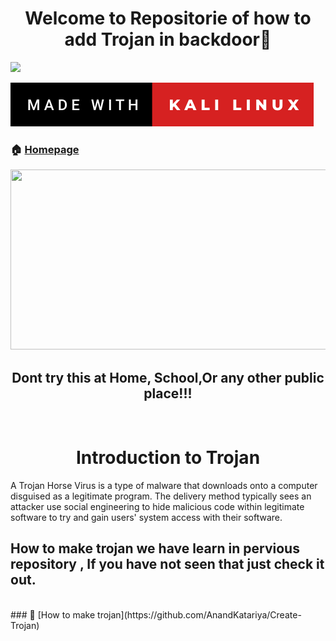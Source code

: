 <h1 align="center">Welcome to Repositorie of how to add Trojan in backdoor👋</h1>
<p>
<img src="https://img.shields.io/badge/version-0.1-blue.svg?cacheSeconds=2592000" />
</p>

<img src="https://raw.githubusercontent.com/AnandKatariya/Kali-Linux-Jupyter-Notebook-Installation/a9eea7518be7dadfdc60ac934d98e59735590209/Image/made-with-kali-linux.svg" >

### 🏠 [Homepage](https://github.com/AnandKatariya?tab=repositories)

<p align =center >
  <img src="https://media.tenor.com/-r6mKisZ_ycAAAAM/tokusatsu-ultraman.gif" height='288' width='512' />
</p>

<h2 align="center"> Dont try this at Home, School,Or any other public place!!! </h2>
<br>

<h1 align="center"> Introduction to Trojan</h1>

<p>
A Trojan Horse Virus is a type of malware that downloads onto a computer disguised as a legitimate program. The delivery method typically sees an attacker use social engineering to hide malicious code within legitimate software to try and gain users' system access with their software.
  <P/>

  <h2> How to make trojan we have learn in pervious repository , If you have not seen that just check it out. </h2>
<br>
### 📌  [How to make trojan](https://github.com/AnandKatariya/Create-Trojan)
